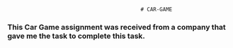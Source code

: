                                               # CAR-GAME
<h3>This Car Game assignment was received from a company that gave me the task to complete this task.</h3>                                              
